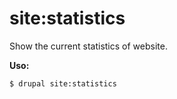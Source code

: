 # site:statistics
Show the current statistics of website.

**Uso:**
```
$ drupal site:statistics
```
